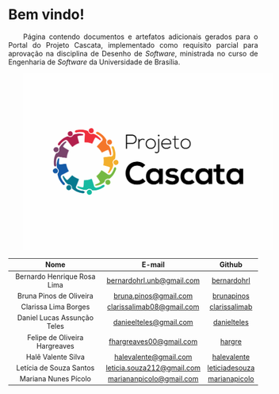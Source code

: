 <style> p { text-align: justify; text-indent: 30px; } </style>

# Bem vindo!

Página contendo documentos e artefatos adicionais gerados para o Portal do Projeto Cascata,
implementado como requisito parcial para aprovação na disciplina de Desenho de *Software*,
ministrada no curso de Engenharia de *Software* da Universidade de Brasília.


![Projeto Cascata](./img/LogoVertical_Fbranca.png)  

|               **Nome**            |    **E-mail**     |    **Github**   |
| :---------------------------: | :----------: |:----------:|
|  Bernardo Henrique Rosa Lima  | bernardohrl.unb@gmail.com |  [bernardohrl](https://github.com/bernardohrl) |
|    Bruna Pinos de Oliveira    | bruna.pinos@gmail.com |[brunapinos](https://github.com/brunapinos) |
|     Clarissa Lima Borges      | clarissalimab08@gmail.com | [clarissalimab](https://github.com/clarissalimab)|
|  Daniel Lucas Assunção Teles  | danieelteles@gmail.com |[danielteles](https://github.com/danielteles)|
| Felipe de Oliveira Hargreaves | fhargreaves00@gmail.com | [hargre](https://github.com/Hargre) |
|      Halê Valente Silva       | halevalente@gmail.com |[halevalente](https://github.com/halevalente)|
|    Letícia de Souza Santos    | leticia.souza212@gmail.com| [leticiadesouza](https://github.com/leticiadesouza)|
|     Mariana Nunes Pícolo      | mariananpicolo@gmail.com | [marianapicolo](https://github.com/marianapicolo)|
